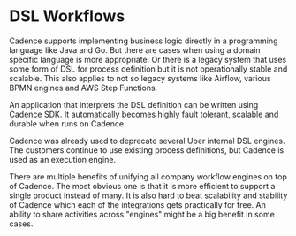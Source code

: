 # DSL Workflows

Cadence supports implementing business logic directly in a programming language like Java and Go. But there are cases when 
using a domain specific language is more appropriate. Or there is a legacy system that uses some form of DSL for process definition
but it is not operationally stable and scalable. 
This also applies to not so legacy systems like Airflow, various BPMN engines and AWS Step Functions. 

An application that interprets the DSL definition can be written using Cadence SDK. It automatically becomes highly fault tolerant,
scalable and durable when runs on Cadence. 

Cadence was already used to deprecate several Uber internal  DSL engines. The customers continue to use existing
process definitions, but Cadence is used as an execution engine. 

There are multiple benefits of unifying all company workflow engines on top of Cadence. The most obvious one is that
it is more efficient to support a single product instead of many. It is also hard to beat scalability and stability of 
Cadence which each of the integrations gets practically for free. An ability to share activities across "engines" 
might be a big benefit in some cases.

